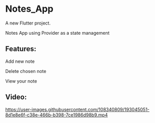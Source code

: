 # Notes_App

A new Flutter project.

Notes App using Provider as a state management
## Features:
Add new note

Delete chosen note

View your note

## Video:



https://user-images.githubusercontent.com/108340809/193045051-8d1e8e6f-c38e-466b-b398-7ce1986d98b9.mp4


